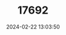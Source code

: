 ---
title: "17692"
category: "Pleurobema rubellum"
draft: false
date: 2024-02-22 13:03:50
languages:
  English: ["Warrior Pigtoe"]
---